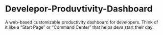 # Develepor-Produvtivity-Dashboard
A web-based customizable productivity dashboard for developers. Think of it like a “Start Page” or “Command Center” that helps devs start their day.
